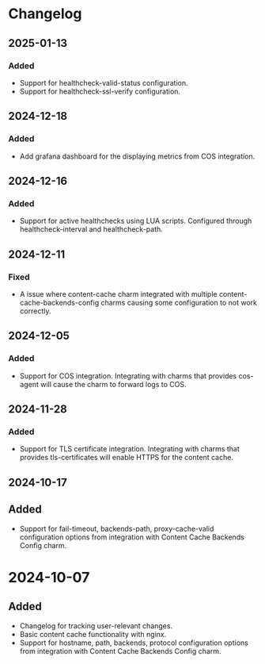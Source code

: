 # Changelog

## 2025-01-13

### **Added**

- Support for healthcheck-valid-status configuration.
- Support for healthcheck-ssl-verify configuration.

## 2024-12-18

### **Added**

- Add grafana dashboard for the displaying metrics from COS integration.

## 2024-12-16

### **Added**

- Support for active healthchecks using LUA scripts. Configured through healthcheck-interval and healthcheck-path.

## 2024-12-11

### **Fixed**

- A issue where content-cache charm integrated with multiple content-cache-backends-config charms causing some configuration to not work correctly.

## 2024-12-05

### **Added**

- Support for COS integration. Integrating with charms that provides cos-agent will cause the charm to forward logs to COS.

## 2024-11-28

### **Added**

- Support for TLS certificate integration. Integrating with charms that provides tls-certificates will enable HTTPS for the content cache.

## 2024-10-17

## **Added**

- Support for fail-timeout, backends-path, proxy-cache-valid configuration options from integration with Content Cache Backends Config charm.

# 2024-10-07

## **Added**

- Changelog for tracking user-relevant changes.
- Basic content cache functionality with nginx.
- Support for hostname, path, backends, protocol configuration options from integration with Content Cache Backends Config charm.
